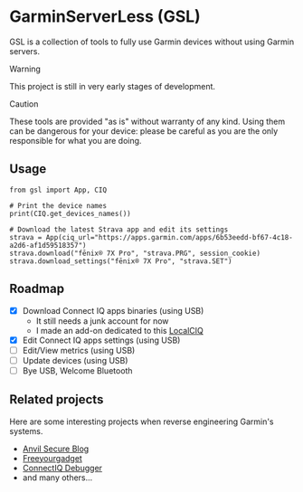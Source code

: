 # GarminServerLess (GSL)

GSL is a collection of tools to fully use Garmin devices without using Garmin servers.

> [!WARNING]
> This project is still in very early stages of development.

> [!CAUTION]
> These tools are provided "as is" without warranty of any kind. Using them can be dangerous for your device: please be careful as you are the only responsible for what you are doing.


## Usage

```
from gsl import App, CIQ

# Print the device names
print(CIQ.get_devices_names())

# Download the latest Strava app and edit its settings 
strava = App(ciq_url="https://apps.garmin.com/apps/6b53eedd-bf67-4c18-a2d6-af1d59518357")
strava.download("fēnix® 7X Pro", "strava.PRG", session_cookie)
strava.download_settings("fēnix® 7X Pro", "strava.SET")
```


## Roadmap

- [x] Download Connect IQ apps binaries (using USB)
    - It still needs a junk account for now
    - I made an add-on dedicated to this [LocalCIQ](https://addons.mozilla.org/en-US/firefox/addon/localciq/)
- [x] Edit Connect IQ apps settings (using USB)
- [ ] Edit/View metrics (using USB)
- [ ] Update devices (using USB)
- [ ] Bye USB, Welcome Bluetooth

## Related projects

Here are some interesting projects when reverse engineering Garmin's systems.

- [Anvil Secure Blog](https://www.anvilsecure.com/blog/compromising-garmins-sport-watches-a-deep-dive-into-garminos-and-its-monkeyc-virtual-machine.html)
- [Freeyourgadget](https://codeberg.org/Freeyourgadget/Gadgetbridge/issues/959)
- [ConnectIQ Debugger](https://github.com/pzl/ciqdb)
- and many others...
